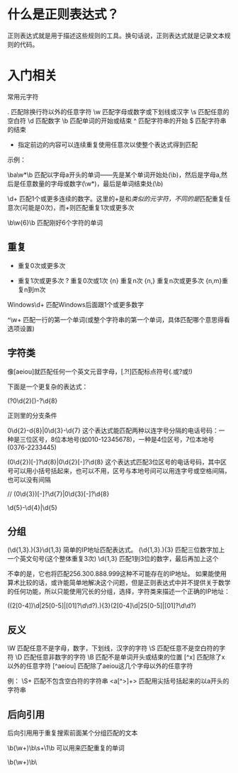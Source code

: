 # 什么是正则表达式？

正则表达式就是用于描述这些规则的工具。换句话说，正则表达式就是记录文本规则的代码。

# 入门相关

常用元字符

.	 匹配除换行符以外的任意字符
\w 匹配字母或数字或下划线或汉字
\s 匹配任意的空白符
\d 匹配数字
\b 匹配单词的开始或结束
^	 匹配字符串的开始
$	 匹配字符串的结束
*  指定前边的内容可以连续重复使用任意次以使整个表达式得到匹配

示例：

\ba\w*\b 
  匹配以字母a开头的单词——先是某个单词开始处(\b)，然后是字母a,然后是任意数量的字母或数字(\w*)，最后是单词结束处(\b)

\d+ 
  匹配1个或更多连续的数字。这里的+是和*类似的元字符，不同的是*匹配重复任意次(可能是0次)，而+则匹配重复1次或更多次

\b\w{6}\b
  匹配刚好6个字符的单词

## 重复

*  重复0次或更多次
+  重复1次或更多次
?  重复0次或1次
{n}  重复n次
{n,} 重复n次或更多次
{n,m}重复n到m次


Windows\d+
  匹配Windows后面跟1个或更多数字

^\w+
  匹配一行的第一个单词(或整个字符串的第一个单词，具体匹配哪个意思得看选项设置)

## 字符类

像[aeiou]就匹配任何一个英文元音字母，[.?!]匹配标点符号(.或?或!)

下面是一个更复杂的表达式：

\(?0\d{2}[)-?\d{8}

正则里的分支条件

0\d{2}-d{8}|0\d{3}-\d{7} 
  这个表达式能匹配两种以连字号分隔的电话号码：一种是三位区号，8位本地号(如010-12345678)，一种是4位区号，7位本地号(0376-2233445)

\(0\d{2}\)[-]?\d{8}|0\d{2}[-]?\d{8}
  这个表达式匹配3位区号的电话号码，其中区号可以用小括号括起来，也可以不用，区号与本地号间可以用连字号或空格间隔，也可以没有间隔

// \(0\d{3})[-]?\d{7}|0\d{3}[-]?\d{8}

\d{5}-\d{4}|\d{5}
  
## 分组

(\d{1,3}\.){3}\d{1,3}
  简单的IP地址匹配表达式。 
  (\d{1,3}\.){3} 匹配三位数字加上一个英文句号(这个整体重复3次)
  \d{1,3} 匹配1到3位的数字，最后再加上这个

不幸的是，它也将匹配256.300.888.999这种不可能存在的IP地址。
如果能使用算术比较的话，或许能简单地解决这个问题，但是正则表达式中并不提供关于数学的任何功能，所以只能使用冗长的分组，选择，字符类来描述一个正确的IP地址：

((2[0-4])\d|25[0-5]|[01]?\d\d?)\.){3}(2[0-4]\d|25[0-5]|[01]?\d\d?)



## 反义

\W	匹配任意不是字母，数字，下划线，汉字的字符
\S	匹配任意不是空白符的字符
\D	匹配任意非数字的字符
\B	匹配不是单词开头或结束的位置
[^x]	匹配除了x以外的任意字符
[^aeiou]	匹配除了aeiou这几个字母以外的任意字符

例： 
\S+ 匹配不包含空白符的字符串
<a[^>]+> 匹配用尖括号括起来的以a开头的字符串



## 后向引用

后向引用用于重复搜索前面某个分组匹配的文本

\b(\w+)\b\s+\1\b
  可以用来匹配重复的单词

  \b(\w+)\b\